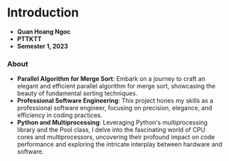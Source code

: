 # Introduction

- **Quan Hoang Ngoc**
- **PTTKTT**
- **Semester 1, 2023**

### About

- **Parallel Algorithm for Merge Sort**: Embark on a journey to craft an elegant and efficient parallel algorithm for merge sort, showcasing the beauty of fundamental sorting techniques.
- **Professional Software Engineering**: This project hones my skills as a professional software engineer, focusing on precision, elegance, and efficiency in coding practices.
- **Python and Multiprocessing**: Leveraging Python's multiprocessing library and the Pool class, I delve into the fascinating world of CPU cores and multiprocessors, uncovering their profound impact on code performance and exploring the intricate interplay between hardware and software.
